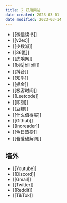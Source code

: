 ```yaml
---
title: ∑ 好用网站
date created: 2023-03-01
date modified: 2023-03-14
---
```


- [[微信读书]]
- [[v2ex]]
- [[少数派]]
- [[36氪]]
- [[虎嗅网]]
- [[b站|bilibili]]
- [[抖音]]
- [[知乎]]
- [[掘金]]
- [[极客时间]]
- [[Leetcode]]
- [[即刻]]
- [[豆瓣]]
- [[什么值得买]]
- [[Github]]
- [[Inoreader]]
- [[今日热榜]]
- [[吾爱破解网]]

## 墙外

- [[Youtube]]
- [[Discord]]
- [[Gmail]]
- [[Twitter]]
- [[Reddit]]
- [[TikTok]]
